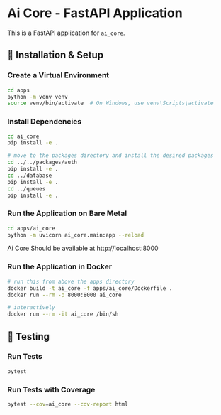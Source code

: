 # Ai Core - FastAPI Application

This is a FastAPI application for `ai_core`.

## 🚀 Installation & Setup

### Create a Virtual Environment
```sh
cd apps
python -m venv venv
source venv/bin/activate  # On Windows, use venv\Scripts\activate
```

### Install Dependencies
```sh
cd ai_core
pip install -e .

# move to the packages directory and install the desired packages
cd ../../packages/auth
pip install -e .
cd ../database
pip install -e .
cd ../queues
pip install -e .
```

### Run the Application on Bare Metal
```sh
cd apps/ai_core
python -m uvicorn ai_core.main:app --reload
```

Ai Core Should be available at http://localhost:8000

### Run the Application in Docker
```sh
# run this from above the apps directory
docker build -t ai_core -f apps/ai_core/Dockerfile .
docker run --rm -p 8000:8000 ai_core

# interactively
docker run --rm -it ai_core /bin/sh

```


## 🧪 Testing

### Run Tests
```sh
pytest
```

### Run Tests with Coverage
```sh
pytest --cov=ai_core --cov-report html
```